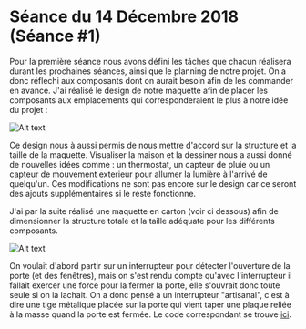 # Séance du 14 Décembre 2018 (Séance #1)

Pour la première séance nous avons défini les tâches que chacun réalisera durant les prochaines séances, ainsi que le planning de notre projet.
On a donc réflechi aux composants dont on aurait besoin afin de les commander en avance. J'ai réalisé le design de notre maquette afin de placer les composants aux emplacements qui corresponderaient le plus à notre idée du projet :

![Alt text](https://github.com/LesDeuxM/Projet-Maison-Connectee/blob/master/Annexe/design.jpg?raw=true "Design")

Ce design nous à aussi permis de nous mettre d'accord sur la structure et la taille de la maquette. Visualiser la maison et la dessiner nous a aussi donné de nouvelles idées comme : un thermostat, un capteur de pluie ou un capteur de mouvement exterieur pour allumer la lumière à l'arrivé de quelqu'un. Ces modifications ne sont pas encore sur le design car ce seront des ajouts supplémentaires si le reste fonctionne.


J'ai par la suite réalisé une maquette en carton (voir ci dessous) afin de dimensionner la structure totale et la taille adéquate pour les différents composants.

![Alt text](https://github.com/LesDeuxM/Projet-Maison-Connectee/blob/master/Annexe/maquette1.jpg?raw=true "Maquette")


On voulait d'abord partir sur un interrupteur pour détecter l'ouverture de la porte (et des fenêtres), mais on s'est rendu compte qu'avec l'interrupteur il fallait exercer une force pour la fermer la porte, elle s'ouvrait donc toute seule si on la lachait.
On a donc pensé à un interrupteur "artisanal", c'est à dire une tige métalique placée sur la porte qui vient taper une plaque reliée à la masse quand la porte est fermée.
Le code correspondant se trouve [ici](https://github.com/LesDeuxM/Projet-Maison-Connectee/blob/master/Projet/ouverturePorte/ouverturePorte.ino).
      
      
